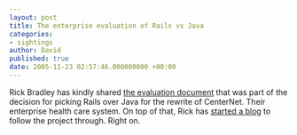 ```yaml
---
layout: post
title: The enterprise evaluation of Rails vs Java
categories:
- sightings
author: David
published: true
date: 2005-11-23 02:57:46.000000000 +00:00
---
```

<p>Rick Bradley has kindly shared <a href="http://rewrite.rickbradley.com/pages/moving_to_rails">the evaluation document</a> that was part of the decision for picking Rails over Java for the rewrite of CenterNet. Their enterprise health care system. On top of that, Rick has <a href="http://rewrite.rickbradley.com/">started a blog</a> to follow the project through. Right on.</p>